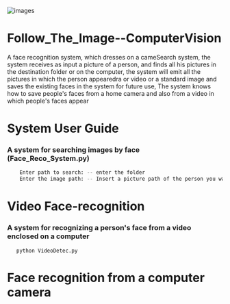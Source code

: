 ![images](https://user-images.githubusercontent.com/54840897/96036412-174bcd80-0e6d-11eb-8820-0704900c887e.jpeg)

# Follow_The_Image--ComputerVision 

A face recognition system, which dresses on a cameSearch system, the system receives as input a picture of a person, and finds all his pictures in the destination folder or on the computer, the system will emit all the pictures in which the person appearedra or video or a standard image and saves the existing faces in the system for future use, The system knows how to save people's faces from a home camera and also from a video in which people's faces appear


# System User Guide
### A system for searching images by face (Face_Reco_System.py)
``` python Face_Reco_System.py
    Enter path to search: -- enter the folder
    Enter the image path: -- Insert a picture path of the person you want to look for
   ```
# Video Face-recognition
### A system for recognizing a person's face from a video enclosed on a computer
```line 13 - rename the path of the vid
   python VideoDetec.py
````
# Face recognition from a computer camera
``` python RealTimeREC.py
   
    
